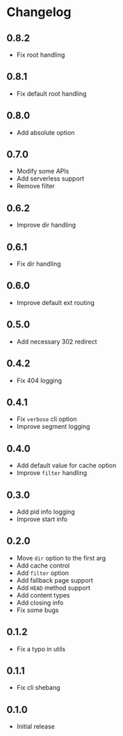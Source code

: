 # Changelog

## 0.8.2

- Fix root handling

## 0.8.1

- Fix default root handling

## 0.8.0

- Add absolute option

## 0.7.0

- Modify some APIs
- Add serverless support
- Remove filter

## 0.6.2

- Improve dir handling

## 0.6.1

- Fix dir handling

## 0.6.0

- Improve default ext routing

## 0.5.0

- Add necessary 302 redirect

## 0.4.2

- Fix 404 logging

## 0.4.1

- Fix `verbose` cli option
- Improve segment logging

## 0.4.0

- Add default value for cache option
- Improve `filter` handling

## 0.3.0

- Add pid info logging
- Improve start info

## 0.2.0

- Move `dir` option to the first arg
- Add cache control
- Add `filter` option
- Add fallback page support
- Add `HEAD` method support
- Add content types
- Add closing info
- Fix some bugs

## 0.1.2

- Fix a typo in utils

## 0.1.1

- Fix cli shebang

## 0.1.0

- Initial release
